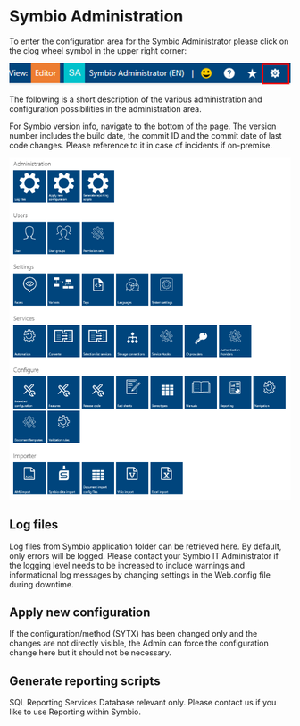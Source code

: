 # Symbio Administration

To enter the configuration area for the Symbio Administrator please click on the clog wheel symbol in the upper right corner:

![screen](./media/5.1.png)

The following is a short description of the various administration and configuration possibilities in the administration area.

For Symbio version info, navigate to the bottom of the page. The version number includes the build date, the commit ID and the commit date of last code changes.
Please reference to it in case of incidents if on-premise.

![screen](./media/5.2.png)

## Log files

Log files from Symbio application folder can be retrieved here. By default, only errors will be logged. Please contact your Symbio IT Administrator if the logging level needs to be increased to include warnings and informational log messages by changing settings in the Web.config file during downtime.

## Apply new configuration

If the configuration/method (SYTX) has been changed only and the changes are not directly visible, the Admin can force the configuration change here but it should not be necessary.

## Generate reporting scripts

SQL Reporting Services Database relevant only. Please contact us if you like to use Reporting within Symbio.
